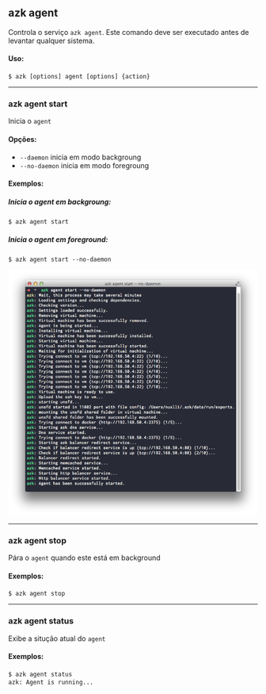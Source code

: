 ## azk agent
Controla o serviço `azk agent`. Este comando deve ser executado antes de levantar qualquer sistema.

#### Uso:

    $ azk [options] agent [options] {action}


_______________
### azk agent start
Inicia o `agent`

#### Opções:

- `--daemon`      inicia em modo backgroung
- `--no-daemon`   inicia em modo foregroung

#### Exemplos:
##### Inicia o _agent_ em _backgroung_:

    $ azk agent start


##### Inicia o _agent_ em _foreground_:

    $ azk agent start --no-daemon

![Figure 1-1](../images/agent_start.png)

_______________
### azk agent stop
Pára o `agent` quando este está em background

#### Exemplos:

    $ azk agent stop

_______________
### azk agent status
Exibe a situção atual do `agent`

#### Exemplos:

```
$ azk agent status
azk: Agent is running...
```

